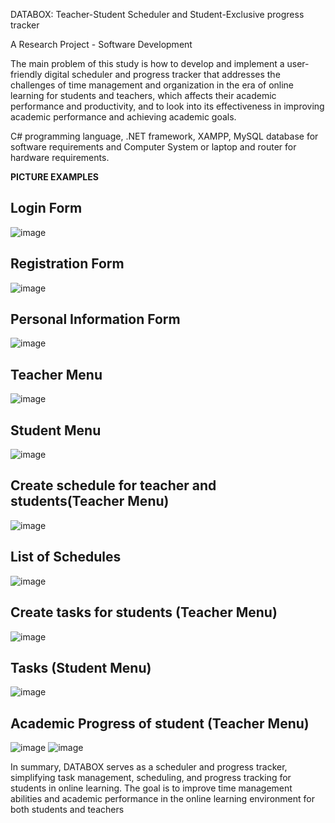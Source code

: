 DATABOX: Teacher-Student Scheduler and Student-Exclusive progress tracker

A Research Project - Software Development

The main problem of this study is how to develop and implement a user-friendly digital scheduler and progress tracker that addresses the challenges of time management and organization in the era of online learning for students and teachers, which affects their academic performance and productivity, and to look into its effectiveness in improving academic performance and achieving academic goals.

C# programming language, .NET framework, XAMPP, MySQL database for software requirements and Computer System or laptop and router for hardware requirements.

**PICTURE EXAMPLES**

Login Form
---------------------------------------------------------------------------------------------------
![image](https://github.com/rekasaaaa/Databox/assets/81959401/465942ea-251d-4f5c-8acd-0e1b1e6752d2)

Registration Form
---------------------------------------------------------------------------------------------------
![image](https://github.com/rekasaaaa/Databox/assets/81959401/2613d55c-37d1-4136-b964-ffc60e267785)

Personal Information Form
---------------------------------------------------------------------------------------------------
![image](https://github.com/rekasaaaa/Databox/assets/81959401/cb7820b5-55ed-4c0a-bfa1-48363f23bff9)

Teacher Menu
---------------------------------------------------------------------------------------------------
![image](https://github.com/rekasaaaa/Databox/assets/81959401/49bd90c5-902a-42b8-9a3a-c1348b28c308)

Student Menu
---------------------------------------------------------------------------------------------------
![image](https://github.com/rekasaaaa/Databox/assets/81959401/417e53ef-3c9b-4de4-86fa-ba5354187f77)

Create schedule for teacher and students(Teacher Menu)
---------------------------------------------------------------------------------------------------
![image](https://github.com/rekasaaaa/Databox/assets/81959401/861f3fc0-d944-4e1f-bb7b-0d388f2e3198)

List of Schedules
---------------------------------------------------------------------------------------------------
![image](https://github.com/rekasaaaa/Databox/assets/81959401/21435347-bcdf-4102-904f-1f69ad833875)

Create tasks for students (Teacher Menu)
---------------------------------------------------------------------------------------------------
![image](https://github.com/rekasaaaa/Databox/assets/81959401/ead24b34-100e-411d-a814-95fbc2cbe83c)

Tasks (Student Menu)
---------------------------------------------------------------------------------------------------
![image](https://github.com/rekasaaaa/Databox/assets/81959401/00b0c72e-1552-46b0-a995-4b32b8e41e00)

Academic Progress of student (Teacher Menu)
---------------------------------------------------------------------------------------------------
![image](https://github.com/rekasaaaa/Databox/assets/81959401/41e1f590-74c2-4d96-b6da-5a142faf0548)
![image](https://github.com/rekasaaaa/Databox/assets/81959401/76f072ca-d17c-48f9-a861-7c64538a2df4)


In summary, DATABOX serves as a scheduler and progress tracker, simplifying task management,
scheduling, and progress tracking for students in online learning. The goal is to improve time management
abilities and academic performance in the online learning environment for both students and teachers

